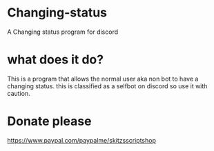 # Changing-status
A Changing status program for discord

# what does it do?
This is a program that allows the normal user aka non bot to have a changing status. 
this is classified as a selfbot on discord so use it with caution. 




# Donate please
https://www.paypal.com/paypalme/skitzsscriptshop
